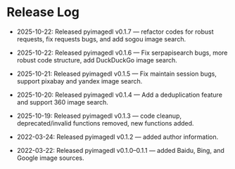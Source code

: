 # Release Log

- 2025-10-22: Released pyimagedl v0.1.7 — refactor codes for robust requests, fix requests bugs, and add sogou image search.

- 2025-10-22: Released pyimagedl v0.1.6 — Fix serpapisearch bugs, more robust code structure, add DuckDuckGo image search.

- 2025-10-21: Released pyimagedl v0.1.5 — Fix maintain session bugs, support pixabay and yandex image search.

- 2025-10-20: Released pyimagedl v0.1.4 — Add a deduplication feature and support 360 image search.

- 2025-10-19: Released pyimagedl v0.1.3 — code cleanup, deprecated/invalid functions removed, new functions added.

- 2022-03-24: Released pyimagedl v0.1.2 — added author information.

- 2022-03-22: Released pyimagedl v0.1.0–0.1.1 — added Baidu, Bing, and Google image sources.
